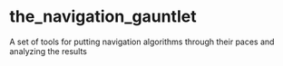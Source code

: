 # the_navigation_gauntlet
A set of tools for putting navigation algorithms through their paces and analyzing the results
